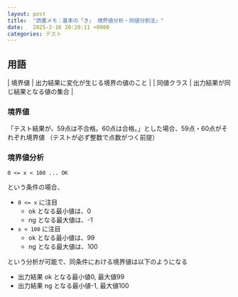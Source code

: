 ```yaml
---
layout: post
title:  "読書メモ：基本の「き」 境界値分析・同値分割法』"
date:   2025-2-16 20:20:11 +0900
categories: テスト
---
```


## 用語
| 境界値 | 出力結果に変化が生じる境界の値のこと |
| 同値クラス | 出力結果が同じ結果となる値の集合 |

### 境界値
「テスト結果が、59点は不合格。60点は合格。」とした場合、59点・60点がそれぞれ境界値
（テストが必ず整数で点数がつく前提）

### 境界値分析

```
0 <= x < 100 ... OK
```
という条件の場合、
- `0 <= x` に注目
  - ok となる最小値は、0
  - ng となる最大値は、-1
- `x < 100` に注目
  - ok となる最小値は、99
  - ng となる最大値は、100

という分析が可能で、同条件における境界値は以下のようになる
- 出力結果 ok となる最小値0, 最大値99
- 出力結果 ng となる最小値-1, 最大値100

